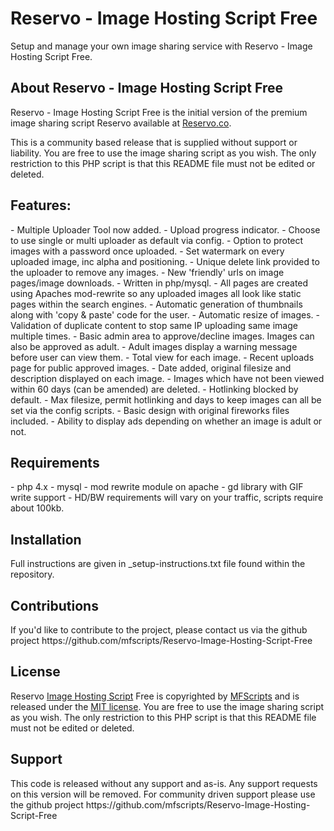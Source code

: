 <h1>Reservo - Image Hosting Script Free</h1>

Setup and manage your own image sharing service with Reservo - Image Hosting Script Free.

<h2>About Reservo - Image Hosting Script Free</h2>
Reservo - Image Hosting Script Free is the initial version of the premium image sharing script Reservo available at <a href="https://reservo.co/">Reservo.co</a>.

This is a community based release that is supplied without support or liability. You are free to use the image sharing script as you wish. The only restriction to this PHP script is that this README file must not be edited or deleted. 

<h2>Features:</h2>
- Multiple Uploader Tool now added.
- Upload progress indicator.
- Choose to use single or multi uploader as default via config.
- Option to protect images with a password once uploaded.
- Set watermark on every uploaded image, inc alpha and positioning.
- Unique delete link provided to the uploader to remove any images.
- New 'friendly' urls on image pages/image downloads.
- Written in php/mysql.
- All pages are created using Apaches mod-rewrite so any uploaded images all look like static pages within the search engines.
- Automatic generation of thumbnails along with 'copy & paste' code for the user.
- Automatic resize of images.
- Validation of duplicate content to stop same IP uploading same image multiple times.
- Basic admin area to approve/decline images. Images can also be approved as adult.
- Adult images display a warning message before user can view them.
- Total view for each image.
- Recent uploads page for public approved images.
- Date added, original filesize and description displayed on each image.
- Images which have not been viewed within 60 days (can be amended) are deleted.
- Hotlinking blocked by default.
- Max filesize, permit hotlinking and days to keep images can all be set via the config scripts.
- Basic design with original fireworks files included.
- Ability to display ads depending on whether an image is adult or not.

<h2>Requirements</h2>
- php 4.x
- mysql
- mod rewrite module on apache
- gd library with GIF write support
- HD/BW requirements will vary on your traffic, scripts require about 100kb.

<h2>Installation</h2>
Full instructions are given in _setup-instructions.txt file found within the repository.

<h2>Contributions</h2>
If you'd like to contribute to the project, please contact us via the github project https://github.com/mfscripts/Reservo-Image-Hosting-Script-Free

<h2>License</h2>
Reservo <a href="https://reservo.co/">Image Hosting Script</a> Free is copyrighted by <a href="http://mfscripts.com/">MFScripts</a> and is released under the <a href="http://opensource.org/licenses/MIT">MIT license</a>. You are free to use the image sharing script as you wish. The only restriction to this PHP script is that this README file must not be edited or deleted. 

<h2>Support</h2>
This code is released without any support and as-is. Any support requests on this version will be removed. For community driven support please use the github project https://github.com/mfscripts/Reservo-Image-Hosting-Script-Free
